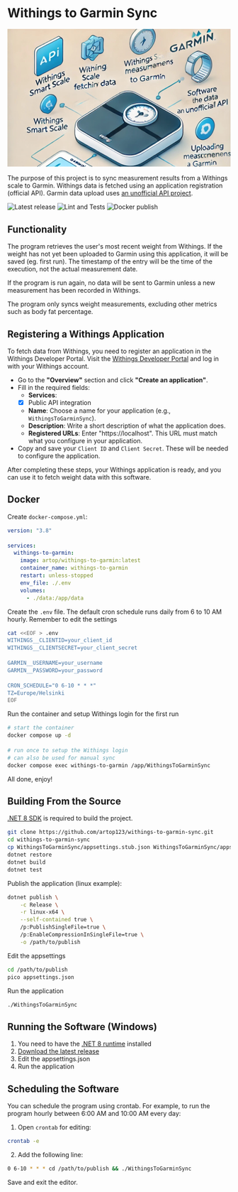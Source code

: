 ﻿# Withings to Garmin Sync

![Withings to Garmin Header](assets/header.jpg)

The purpose of this project is to sync measurement results from a Withings scale to Garmin. Withings data is fetched using an application registration (official API). Garmin data upload uses <a href="https://github.com/sealbro/dotnet.garmin.connect" target="_blank">an unofficial API project</a>.

<p align="left">
<img src="https://badgen.net/github/release/artop123/withings-to-garmin-sync" alt="Latest release">
<img src="https://github.com/artop123/withings-to-garmin-sync/actions/workflows/tests.yml/badge.svg" alt="Lint and Tests">
<img src="https://github.com/artop123/withings-to-garmin-sync/actions/workflows/docker.yml/badge.svg" alt="Docker publish">
</p>

## Functionality

The program retrieves the user's most recent weight from Withings. If the weight has not yet been uploaded to Garmin using this application, it will be saved (eg. first run). The timestamp of the entry will be the time of the execution, not the actual measurement date.

If the program is run again, no data will be sent to Garmin unless a new measurement has been recorded in Withings.

The program only syncs weight measurements, excluding other metrics such as body fat percentage.

## Registering a Withings Application

To fetch data from Withings, you need to register an application in the Withings Developer Portal.
Visit the [Withings Developer Portal](https://developer.withings.com/) and log in with your Withings account. 
- Go to the **"Overview"** section and click **"Create an application"**.
- Fill in the required fields:
    - **Services**:
	- [x] Public API integration					 
    - **Name**: Choose a name for your application (e.g., `WithingsToGarminSync`).
	- **Description**: Write a short description of what the application does.
	- **Registered URLs**: Enter "https://localhost". This URL must match what you configure in your application.
- Copy and save your `Client ID` and `Client Secret`. These will be needed to configure the application.

After completing these steps, your Withings application is ready, and you can use it to fetch weight data with this software.

## Docker

Create ``docker-compose.yml``:

```yml
version: "3.8"

services:
  withings-to-garmin:
    image: artop/withings-to-garmin:latest
    container_name: withings-to-garmin
    restart: unless-stopped
    env_file: ./.env
    volumes:
      - ./data:/app/data
```

Create the ``.env`` file. The default cron schedule runs daily from 6 to 10 AM hourly. Remember to edit the settings

```bash
cat <<EOF > .env
WITHINGS__CLIENTID=your_client_id
WITHINGS__CLIENTSECRET=your_client_secret

GARMIN__USERNAME=your_username
GARMIN__PASSWORD=your_password

CRON_SCHEDULE="0 6-10 * * *"
TZ=Europe/Helsinki
EOF
```

Run the container and setup Withings login for the first run

```bash
# start the container
docker compose up -d

# run once to setup the Withings login
# can also be used for manual sync
docker compose exec withings-to-garmin /app/WithingsToGarminSync
```

All done, enjoy!

## Building From the Source

[.NET 8 SDK](https://dotnet.microsoft.com/download/dotnet/8.0) is required to build the project. 

```bash
git clone https://github.com/artop123/withings-to-garmin-sync.git
cd withings-to-garmin-sync
cp WithingsToGarminSync/appsettings.stub.json WithingsToGarminSync/appsettings.json
dotnet restore
dotnet build
dotnet test
```

Publish the application (linux example):

```bash
dotnet publish \
    -c Release \
    -r linux-x64 \
    --self-contained true \
    /p:PublishSingleFile=true \
    /p:EnableCompressionInSingleFile=true \
    -o /path/to/publish
```

Edit the appsettings

```bash
cd /path/to/publish
pico appsettings.json
```

Run the application

```bash
./WithingsToGarminSync
```

## Running the Software (Windows)

1. You need to have the [.NET 8 runtime](https://dotnet.microsoft.com/download/dotnet/8.0) installed
2. [Download the latest release](https://github.com/artop123/withings-to-garmin-sync/releases/latest)
3. Edit the appsettings.json
4. Run the application

## Scheduling the Software

You can schedule the program using crontab. For example, to run the program hourly between 6:00 AM and 10:00 AM every day:

1. Open `crontab` for editing:

```bash
crontab -e
```

2. Add the following line:
```bash
0 6-10 * * * cd /path/to/publish && ./WithingsToGarminSync
```

Save and exit the editor.
